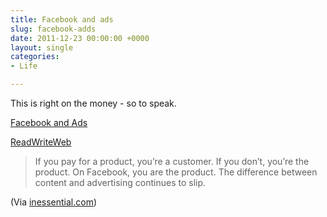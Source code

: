 ```yaml
---
title: Facebook and ads
slug: facebook-adds
date: 2011-12-23 00:00:00 +0000
layout: single
categories: 
- Life

---
```

This is right on the money - so to speak.
  
[Facebook and Ads][inessential]
  
[ReadWriteWeb][readwriteweb]  

> If you pay for a product, you&#x2019;re a customer. If you don&#x2019;t, you&#x2019;re the product.
> On Facebook, you are the product. The difference between content and advertising continues to slip.

(Via [inessential.com][inessential 2])

[inessential]: http://inessential.com/2011/12/21/facebook_and_ads
[inessential 2]: http://inessential.com/
[readwriteweb]: http://www.readwriteweb.com/archives/facebook_wants_you_to_know_all_about_its_ads.php
